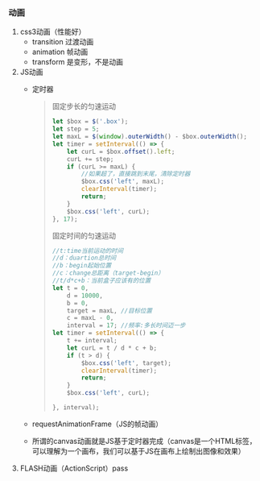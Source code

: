 ### 动画

1. css3动画（性能好）
   - transition 过渡动画
   - animation 帧动画
   - transform 是变形，不是动画
2. JS动画
   - 定时器
   
     > 固定步长的匀速运动
     >
     > ```js
     > let $box = $('.box');
     > let step = 5;
     > let maxL = $(window).outerWidth() - $box.outerWidth();
     > let timer = setInterval(() => {
     >     let curL = $box.offset().left;
     >     curL += step;
     >     if (curL >= maxL) {
     >         //如果超了，直接跳到末尾，清除定时器
     >         $box.css('left', maxL);
     >         clearInterval(timer);
     >         return;
     >     }
     >     $box.css('left', curL);
     > }, 17);
     > ```
     >
     > 固定时间的匀速运动
     >
     > ```js
     > //t:time当前运动的时间
     > //d：duartion总时间
     > //b：begin起始位置
     > //c：change总距离（target-begin）
     > //t/d*c+b：当前盒子应该有的位置
     > let t = 0,
     >     d = 10000,
     >     b = 0,
     >     target = maxL, //目标位置
     >     c = maxL - 0,
     >     interval = 17; //频率:多长时间迈一步
     > let timer = setInterval(() => {
     >     t += interval;
     >     let curL = t / d * c + b;
     >     if (t > d) {
     >         $box.css('left', target);
     >         clearInterval(timer);
     >         return;
     >     }
     >     $box.css('left', curL);
     > 
     > }, interval);
     > ```
   
   - requestAnimationFrame（JS的帧动画）
   
   - 所谓的canvas动画就是JS基于定时器完成（canvas是一个HTML标签，可以理解为一个画布，我们可以基于JS在画布上绘制出图像和效果）
3. FLASH动画（ActionScript）pass

